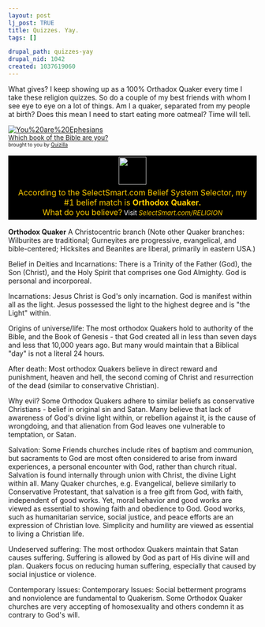 ```yaml
--- 
layout: post
lj_post: TRUE
title: Quizzes. Yay.
tags: []

drupal_path: quizzes-yay
drupal_nid: 1042
created: 1037619060
---
```

What gives? I keep showing up as a 100% Orthadox Quaker every time I take these religion quizzes. So do a couple of my best friends with whom I see eye to eye on a lot of things. Am I a quaker, separated from my people at birth? Does this mean I need to start eating more oatmeal? Time will tell.

<a href="http://quizilla.com/users/reflectedgrace/quizzes/Which%20book%20of%20the%20Bible%20are%20you%3F/"><img src="http://images.quizilla.com/R/reflectedgrace/1036816822_pephesians.gif" border="0" alt="You%20are%20Ephesians"><br> <font size="-1">Which book of the Bible are you?</font></a><BR> <font size="-3">brought to you by <a href="http://quizilla.com">Quizilla</a></font>

<CENTER><TABLE BORDER=0 BGCOLOR="#000000" COLOR="#FFFFFF" LINK="#ffcc00" CELLSPACING=2 CELLPADDING=2 WIDTH=150><TR><TD><CENTER><A HREF="http://selectsmart.com/RELIGION" target="_blank"><IMG SRC="http://www.SelectSmart.com/imagelinks/fox.jpg" WIDTH=56 HEIGHT=56 BORDER=0 ALIGN=bottom></A></TD></TR><TR><TD><CENTER><FONT SIZE="3" COLOR="#ffcc00">According to the SelectSmart.com Belief System Selector, my #1 belief match is <B>Orthodox Quaker.</B> </BR> What do you believe?</B></FONT></A><FONT SIZE="2" COLOR="#FFFFFF"> Visit <A HREF="http://www.SelectSmart.com/RELIGION" target="_blank"><FONT SIZE="2" COLOR="#ffcc00"><I>SelectSmart.com/RELIGION</I></FONT></A></CENTER></TD></TR></TABLE></CENTER>

<!--break-->

<b>Orthodox Quaker</b>
A Christocentric branch (Note other Quaker branches: Wilburites are traditional; Gurneyites are progressive, evangelical, and bible-centered; Hicksites and Beanites are liberal, primarily in eastern USA.) 

Belief in Deities and Incarnations: There is a Trinity of the Father (God), the Son (Christ), and the Holy Spirit that comprises one God Almighty. God is personal and incorporeal. 

Incarnations: Jesus Christ is God's only incarnation. God is manifest within all as the light. Jesus possessed the light to the highest degree and is "the Light" within. 

Origins of universe/life: The most orthodox Quakers hold to authority of the Bible, and the Book of Genesis - that God created all in less than seven days and less that 10,000 years ago. But many would maintain that a Biblical "day" is not a literal 24 hours. 

After death: Most orthodox Quakers believe in direct reward and punishment, heaven and hell, the second coming of Christ and resurrection of the dead (similar to conservative Christian). 

Why evil? Some Orthodox Quakers adhere to similar beliefs as conservative Christians - belief in original sin and Satan. Many believe that lack of awareness of God's divine light within, or rebellion against it, is the cause of wrongdoing, and that alienation from God leaves one vulnerable to temptation, or Satan. 

Salvation: Some Friends churches include rites of baptism and communion, but sacraments to God are most often considered to arise from inward experiences, a personal encounter with God, rather than church ritual. Salvation is found internally through union with Christ, the divine Light within all. Many Quaker churches, e.g. Evangelical, believe similarly to Conservative Protestant, that salvation is a free gift from God, with faith, independent of good works. Yet, moral behavior and good works are viewed as essential to showing faith and obedience to God. Good works, such as humanitarian service, social justice, and peace efforts are an expression of Christian love. Simplicity and humility are viewed as essential to living a Christian life. 

Undeserved suffering: The most orthodox Quakers maintain that Satan causes suffering. Suffering is allowed by God as part of His divine will and plan. Quakers focus on reducing human suffering, especially that caused by social injustice or violence. 

Contemporary Issues: Contemporary Issues: Social betterment programs and nonviolence are fundamental to Quakerism. Some Orthodox Quaker churches are very accepting of homosexuality and others condemn it as contrary to God's will.
